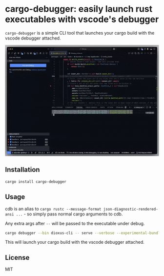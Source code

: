 # cargo-debugger: easily launch rust executables with vscode's debugger

`cargo-debugger` is a simple CLI tool that launches your cargo build with the vscode debugger attached.

![demo.gif](/assets/demo.gif)

## Installation

```sh
cargo install cargo-debugger
```

## Usage
cdb is an alias to `cargo rustc --message-format json-diagnostic-rendered-ansi ...` - so simply pass normal cargo arguments to cdb.

Any extra args after `--` will be passed to the executable under debug.

```sh
cargo debugger --bin dioxus-cli -- serve --verbose --experimental-bundle-split --trace --release
```

This will launch your cargo build with the vscode debugger attached.

## License

MIT
